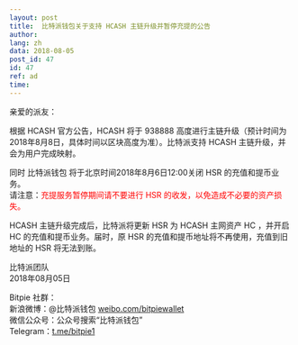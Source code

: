 ```yaml
---
layout: post
title:  比特派钱包关于支持 HCASH 主链升级并暂停充提的公告
author: 
lang: zh
data: 2018-08-05
post_id: 47
id: 47
ref: ad
time: 
---
```


亲爱的派友：

根据 HCASH 官方公告，HCASH 将于 938888 高度进行主链升级（预计时间为2018年8月8日，具体时间以区块高度为准）。比特派支持 HCASH 主链升级，并会为用户完成映射。

同时 比特派钱包 将于北京时间2018年8月6日12:00关闭 HSR 的充值和提币业务。<br/>
请注意：<span style="color:red">充提服务暂停期间请不要进行 HSR 的收发，以免造成不必要的资产损失。</span>

HCASH 主链升级完成后，比特派将更新 HSR 为 HCASH 主网资产 HC ，并开启 HC 的充值和提币业务。届时，原 HSR 的充值和提币地址将不再使用，充值到旧地址的 HSR 将无法到账。

比特派团队<br/>
2018年08月05日

Bitpie 社群：<br/>
新浪微博：@比特派钱包 <a href="https://weibo.com/bitpiewallet" target="_blank">weibo.com/bitpiewallet</a><br/>
微信公众号：公众号搜索“比特派钱包”<br/>
Telegram：<a href="https://t.me/bitpie1" target="_blank">t.me/bitpie1</a>
